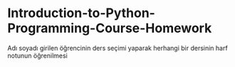 # Introduction-to-Python-Programming-Course-Homework
Adı soyadı girilen öğrencinin ders seçimi yaparak herhangi bir dersinin harf notunun öğrenilmesi
